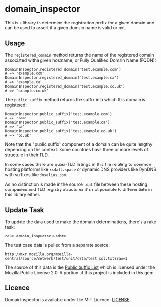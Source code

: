 # domain_inspector

This is a library to determine the registration prefix for a given domain
and can be used to assert if a given domain name is valid or not.

## Usage

The `registered_domain` method returns the name of the registered domain
associated witha given hostname, or Fully Qualified Domain Name (FQDN):

    DomainInspector.registered_domain('test.example.com')
    # => 'example.com'
    DomainInspector.registered_domain('test.example.ca')
    # => 'example.ca'
    DomainInspector.registered_domain('test.example.co.uk')
    # => 'example.co.uk'

The `public_suffix` method returns the suffix into which this domain is
registered:

    DomainInspector.public_suffix('test.example.com')
    # => 'com'
    DomainInspector.public_suffix('test.example.ca')
    # => 'ca'
    DomainInspector.public_suffix('test.example.co.uk')
    # => 'co.uk'

Note that the "public suffix" component of a domain can be quite lengthy
depending on the context. Some countries have three or more levels of structure
in their TLD.

In some cases there are quasi-TLD listings in this file relating to common
hosting platforms like `xs4all.space` or dynamic DNS providers like DynDNS
with suffixes like `dnsalias.com`.

As no distinction is made in the source `.dat` file between these hosting
companies and TLD registry structures it's not possible to differentiate
in this library either.

## Update Task

To update the data used to make the domain determinations, there's a
rake task:

    rake domain_inspector:update

The test case data is pulled from a separate source:

    http://mxr.mozilla.org/mozilla-central/source/netwerk/test/unit/data/test_psl.txt?raw=1

The source of this data is the [Public Suffix List](https://github.com/publicsuffix/list)
which is licensed under the Mozilla Public License 2.0. A portion of this
project is included in this gem.

## Licence

DomainInspector is available under the MIT Licence: [LICENSE](LICENSE.txt).
